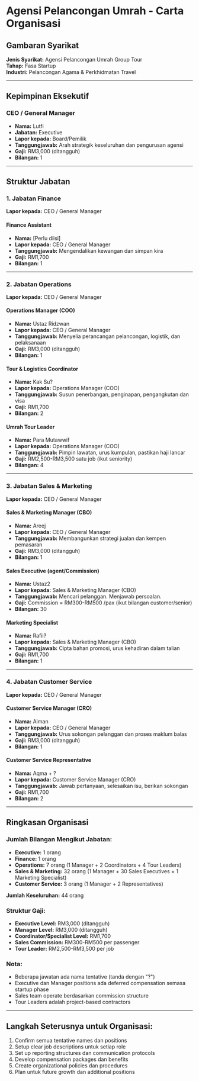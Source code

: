 # Agensi Pelancongan Umrah - Carta Organisasi

## Gambaran Syarikat
**Jenis Syarikat:** Agensi Pelancongan Umrah Group Tour  
**Tahap:** Fasa Startup  
**Industri:** Pelancongan Agama & Perkhidmatan Travel

---

## Kepimpinan Eksekutif

### CEO / General Manager
- **Nama:** Lutfi
- **Jabatan:** Executive
- **Lapor kepada:** Board/Pemilik
- **Tanggungjawab:** Arah strategik keseluruhan dan pengurusan agensi
- **Gaji:** RM3,000 (ditangguh)
- **Bilangan:** 1

---

## Struktur Jabatan

### 1. Jabatan Finance
**Lapor kepada:** CEO / General Manager

#### Finance Assistant
- **Nama:** [Perlu diisi]
- **Lapor kepada:** CEO / General Manager
- **Tanggungjawab:** Mengendalikan kewangan dan simpan kira
- **Gaji:** RM1,700
- **Bilangan:** 1

---

### 2. Jabatan Operations
**Lapor kepada:** CEO / General Manager

#### Operations Manager (COO)
- **Nama:** Ustaz Ridzwan
- **Lapor kepada:** CEO / General Manager
- **Tanggungjawab:** Menyelia perancangan pelancongan, logistik, dan pelaksanaan
- **Gaji:** RM3,000 (ditangguh)
- **Bilangan:** 1

#### Tour & Logistics Coordinator
- **Nama:** Kak Su?
- **Lapor kepada:** Operations Manager (COO)
- **Tanggungjawab:** Susun penerbangan, penginapan, pengangkutan dan visa
- **Gaji:** RM1,700
- **Bilangan:** 2

#### Umrah Tour Leader
- **Nama:** Para Mutawwif
- **Lapor kepada:** Operations Manager (COO)
- **Tanggungjawab:** Pimpin lawatan, urus kumpulan, pastikan haji lancar
- **Gaji:** RM2,500-RM3,500 satu job (ikut seniority)
- **Bilangan:** 4

---

### 3. Jabatan Sales & Marketing
**Lapor kepada:** CEO / General Manager

#### Sales & Marketing Manager (CBO)
- **Nama:** Areej
- **Lapor kepada:** CEO / General Manager
- **Tanggungjawab:** Membangunkan strategi jualan dan kempen pemasaran
- **Gaji:** RM3,000 (ditangguh)
- **Bilangan:** 1

#### Sales Executive (agent/Commission)
- **Nama:** Ustaz2
- **Lapor kepada:** Sales & Marketing Manager (CBO)
- **Tanggungjawab:** Mencari pelanggan. Menjawab persoalan.
- **Gaji:** Commission = RM300-RM500 /pax (ikut bilangan customer/senior)
- **Bilangan:** 30

#### Marketing Specialist
- **Nama:** Rafii?
- **Lapor kepada:** Sales & Marketing Manager (CBO)
- **Tanggungjawab:** Cipta bahan promosi, urus kehadiran dalam talian
- **Gaji:** RM1,700
- **Bilangan:** 1

---

### 4. Jabatan Customer Service
**Lapor kepada:** CEO / General Manager

#### Customer Service Manager (CRO)
- **Nama:** Aiman
- **Lapor kepada:** CEO / General Manager
- **Tanggungjawab:** Urus sokongan pelanggan dan proses maklum balas
- **Gaji:** RM3,000 (ditangguh)
- **Bilangan:** 1

#### Customer Service Representative
- **Nama:** Aqma + ?
- **Lapor kepada:** Customer Service Manager (CRO)
- **Tanggungjawab:** Jawab pertanyaan, selesaikan isu, berikan sokongan
- **Gaji:** RM1,700
- **Bilangan:** 2

---

## Ringkasan Organisasi

### Jumlah Bilangan Mengikut Jabatan:
- **Executive:** 1 orang
- **Finance:** 1 orang
- **Operations:** 7 orang (1 Manager + 2 Coordinators + 4 Tour Leaders)
- **Sales & Marketing:** 32 orang (1 Manager + 30 Sales Executives + 1 Marketing Specialist)
- **Customer Service:** 3 orang (1 Manager + 2 Representatives)

**Jumlah Keseluruhan:** 44 orang

### Struktur Gaji:
- **Executive Level:** RM3,000 (ditangguh)
- **Manager Level:** RM3,000 (ditangguh)
- **Coordinator/Specialist Level:** RM1,700
- **Sales Commission:** RM300-RM500 per passenger
- **Tour Leader:** RM2,500-RM3,500 per job

### Nota:
- Beberapa jawatan ada nama tentative (tanda dengan "?")
- Executive dan Manager positions ada deferred compensation semasa startup phase
- Sales team operate berdasarkan commission structure
- Tour Leaders adalah project-based contractors

---

## Langkah Seterusnya untuk Organisasi:
1. Confirm semua tentative names dan positions
2. Setup clear job descriptions untuk setiap role
3. Set up reporting structures dan communication protocols
4. Develop compensation packages dan benefits
5. Create organizational policies dan procedures
6. Plan untuk future growth dan additional positions
